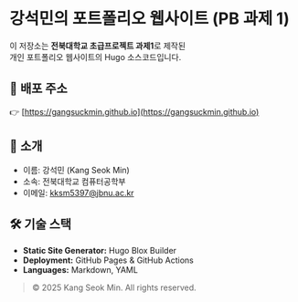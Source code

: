 # 강석민의 포트폴리오 웹사이트 (PB 과제 1)

이 저장소는 **전북대학교 초급프로젝트 과제1**로 제작된  
개인 포트폴리오 웹사이트의 Hugo 소스코드입니다.

## 🔗 배포 주소
👉 [https://gangsuckmin.github.io](https://gangsuckmin.github.io)

## 👤 소개
- 이름: 강석민 (Kang Seok Min)
- 소속: 전북대학교 컴퓨터공학부
- 이메일: kksm5397@jbnu.ac.kr

## 🛠️ 기술 스택
- **Static Site Generator:** Hugo Blox Builder
- **Deployment:** GitHub Pages & GitHub Actions
- **Languages:** Markdown, YAML

> © 2025 Kang Seok Min. All rights reserved.